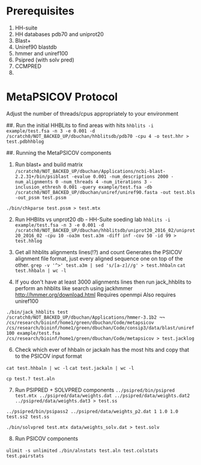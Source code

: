 # Prerequisites

1. HH-suite
2. HH databases pdb70 and uniprot20
3. Blast+
4. Uniref90 blastdb
5. hmmer and uniref100
6. Psipred (with solv pred)
7. CCMPRED
8.


# MetaPSICOV Protocol

Adjust the number of threads/cpus appropriately to your environment

##. Run the initial HHBLits to find areas with hits
`hhblits -i example/test.fsa -n 3 -e 0.001 -d /scratch0/NOT_BACKED_UP/dbuchan/hhblitsdb/pdb70 -cpu 4 -o test.hhr > test.pdbhhblog`

##. Running the MetaPSICOV components

1. Run blast+ and build matrix
`/scratch0/NOT_BACKED_UP/dbuchan/Applications/ncbi-blast-2.2.31+/bin/psiblast -evalue 0.001 -num_descriptions 2000 -num_alignments 0 -num_threads 4 -num_iterations 3 -inclusion_ethresh 0.001 -query example/test.fsa -db /scratch0/NOT_BACKED_UP/dbuchan/uniref/uniref90.fasta -out test.bls -out_pssm test.pssm`

`./bin/chkparse test.pssm > test.mtx`

2. Run HHBlits vs unprot20 db - HH-Suite soeding lab
`hhblits -i example/test.fsa -n 3 -e 0.001 -d /scratch0/NOT_BACKED_UP/dbuchan/hhblitsdb/uniprot20_2016_02/uniprot20_2016_02 -cpu 10 -oa3m test.a3m -diff inf -cov 50 -id 99 > test.hhlog`

3. Get all hhblits alignments lines(!?) and count
Generates the PSICOV alignment file format, just every aligned sequence one on top of the other.
`grep -v '^>' test.a3m | sed 's/[a-z]//g' > test.hhbaln`
`cat test.hhbaln | wc -l`

5. If you don't have at least 3000 alignments lines then
run jack_hhblits to perform an hhblits like search using jackhmmer
http://hmmer.org/download.html
Requires openmpi
Also requires uniref100

`./bin/jack_hhblits test /scratch0/NOT_BACKED_UP/dbuchan/Applications/hmmer-3.1b2 ¬¬ /cs/research/bioinf/home1/green/dbuchan/Code/metapsicov /cs/research/bioinf/home1/green/dbuchan/Code/consip3/data/blast/uniref100 example/test.fsa /cs/research/bioinf/home1/green/dbuchan/Code/metapsicov > test.jacklog`



6. Check which ever of hhbaln or jackaln has the most hits and copy that to the PSICOV input format

`cat test.hhbaln | wc -l`
`cat test.jackaln | wc -l`

`cp test.? test.aln`

7. Run PSIPRED + SOLVPRED components
`../psipred/bin/psipred test.mtx ../psipred/data/weights.dat ../psipred/data/weights.dat2 ../psipred/data/weights.dat3 > test.ss`

`../psipred/bin/psipass2 ../psipred/data/weights_p2.dat 1 1.0 1.0 test.ss2 test.ss`

`./bin/solvpred test.mtx data/weights_solv.dat > test.solv`

8. Run PSICOV components

`ulimit -s unlimited`
`./bin/alnstats test.aln test.colstats test.pairstats`
